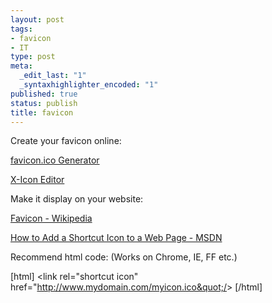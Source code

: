 ```yaml
--- 
layout: post
tags: 
- favicon
- IT
type: post
meta: 
  _edit_last: "1"
  _syntaxhighlighter_encoded: "1"
published: true
status: publish
title: favicon
---
```

Create your favicon online:

<a title="favicon.ico Generator" href="http://www.favicon.cc/" target="_blank">favicon.ico Generator</a>

<a title="X-Icon Editor" href="http://www.xiconeditor.com/" target="_blank">X-Icon Editor</a>

Make it display on your website:

<a title="Favicon - Wikipedia" href="http://en.wikipedia.org/wiki/Favicon" target="_blank">Favicon - Wikipedia</a>

<a title="How to Add a Shortcut Icon to a Web Page - MSDN" href="http://msdn.microsoft.com/en-us/library/ms537656(v=vs.85).aspx" target="_blank">How to Add a Shortcut Icon to a Web Page - MSDN</a>

Recommend html code: (Works on Chrome, IE, FF etc.)

[html]
&lt;link rel=&quot;shortcut icon&quot; href=&quot;http://www.mydomain.com/myicon.ico&quot;/&gt;
[/html]

